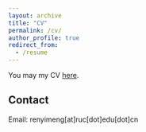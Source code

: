 ```yaml
---
layout: archive
title: "CV"
permalink: /cv/
author_profile: true
redirect_from:
  - /resume
---
```


You may my CV [here](/files/CV_YIMENG_1027.pdf).

## Contact

Email: renyimeng[at]ruc[dot]edu[dot]cn
